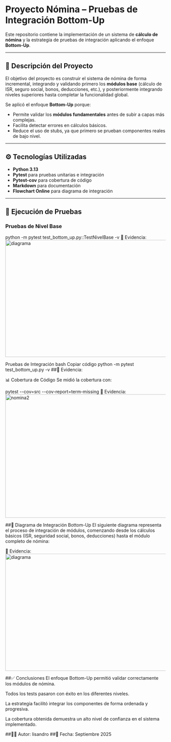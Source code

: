 # Proyecto Nómina – Pruebas de Integración Bottom-Up

Este repositorio contiene la implementación de un sistema de **cálculo de nómina** y la estrategia de pruebas de integración aplicando el enfoque **Bottom-Up**.

---

## 📌 Descripción del Proyecto
El objetivo del proyecto es construir el sistema de nómina de forma incremental, integrando y validando primero los **módulos base** (cálculo de ISR, seguro social, bonos, deducciones, etc.), y posteriormente integrando niveles superiores hasta completar la funcionalidad global.

Se aplicó el enfoque **Bottom-Up** porque:
- Permite validar los **módulos fundamentales** antes de subir a capas más complejas.
- Facilita detectar errores en cálculos básicos.
- Reduce el uso de stubs, ya que primero se prueban componentes reales de bajo nivel.

---


## ⚙️ Tecnologías Utilizadas
- **Python 3.13**
- **Pytest** para pruebas unitarias e integración
- **Pytest-cov** para cobertura de código
- **Markdown** para documentación
- **Flowchart Online** para diagrama de integración

---

## 🚀 Ejecución de Pruebas
### Pruebas de Nivel Base

python -m pytest test_bottom_up.py::TestNivelBase -v
📸 Evidencia:
<img width="782" height="367" alt="diagrama" src="https://github.com/user-attachments/assets/35634f91-17f3-4d8e-9ad2-4b22f9dd1fda" />

Pruebas de Integración
bash
Copiar código
python -m pytest test_bottom_up.py -v
##📸 Evidencia:

📊 Cobertura de Código
Se midió la cobertura con:


pytest --cov=src --cov-report=term-missing
📸 Evidencia:
<img width="1461" height="387" alt="nomina2" src="https://github.com/user-attachments/assets/2dc46519-a70a-4bf4-96d6-4e476a6161b3" />


##🔗 Diagrama de Integración Bottom-Up
El siguiente diagrama representa el proceso de integración de módulos, comenzando desde los cálculos básicos (ISR, seguridad social, bonos, deducciones) hasta el módulo completo de nómina:

📸 Evidencia:
<img width="782" height="367" alt="diagrama" src="https://github.com/user-attachments/assets/f61ef5ff-89aa-49c2-a9a0-65734d1591ef" />


##✅ Conclusiones
El enfoque Bottom-Up permitió validar correctamente los módulos de nómina.

Todos los tests pasaron con éxito en los diferentes niveles.

La estrategia facilitó integrar los componentes de forma ordenada y progresiva.

La cobertura obtenida demuestra un alto nivel de confianza en el sistema implementado.

##👨‍💻 Autor: lisandro
##📅 Fecha: Septiembre 2025
```
